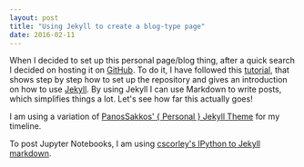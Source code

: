 ```yaml
---
layout: post
title: "Using Jekyll to create a blog-type page"
date: 2016-02-11
---
```


When I decided to set up this personal page/blog thing, after a quick search I decided on hosting it on [GitHub](http://github.com). To do it, I have followed this [tutorial](http://jmcglone.com/guides/github-pages/), that shows step by step how to set up the repository and gives an introduction on how to use [Jekyll](http://jekyllrb.com). By using Jekyll I can use Markdown to write posts, which simplifies things a lot. Let's see how far this actually goes!

I am using a variation of [PanosSakkos' { Personal } Jekyll Theme](https://github.com/PanosSakkos/personal-jekyll-theme) for my timeline.

To post Jupyter Notebooks, I am using [cscorley's IPython to Jekyll markdown](https://gist.github.com/cscorley/9144544).
